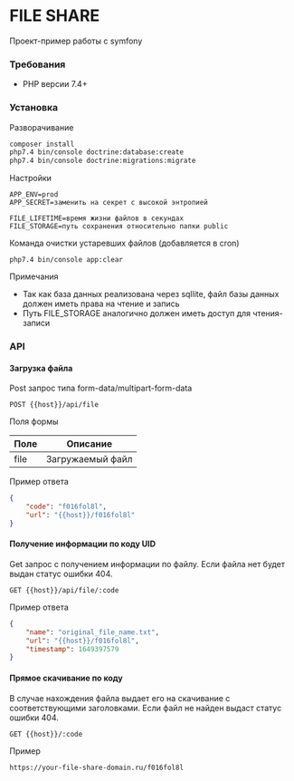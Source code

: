 # FILE SHARE

Проект-пример работы с symfony

### Требования

- PHP версии 7.4+

### Установка

Разворачивание

```bash
composer install
php7.4 bin/console doctrine:database:create
php7.4 bin/console doctrine:migrations:migrate
```

Настройки

```env
APP_ENV=prod
APP_SECRET=заменить на секрет с высокой энтропией

FILE_LIFETIME=время жизни файлов в секундах
FILE_STORAGE=путь сохранения относительно папки public
```

Команда очистки устаревших файлов (добавляется в cron)

```
php7.4 bin/console app:clear
```

Примечания

- Так как база данных реализована через sqllite, файл базы данных должен иметь права на чтение и запись
- Путь FILE_STORAGE аналогично должен иметь доступ для чтения-записи

### API

#### Загрузка файла

Post запрос типа form-data/multipart-form-data

```
POST {{host}}/api/file
```

Поля формы

| Поле | Описание |
| --- | --- |
| file | Загружаемый файл |

Пример ответа

```json
{
    "code": "f016fol8l",
    "url": "{{host}}/f016fol8l"
}
```

#### Получение информации по коду UID

Get запрос с получением информации по файлу. Если файла нет будет выдан статус ошибки 404.

```
GET {{host}}/api/file/:code
```

Пример ответа

```json
{
    "name": "original_file_name.txt",
    "url": "{{host}}/f016fol8l",
    "timestamp": 1649397579
}
```

#### Прямое скачивание по коду

В случае нахождения файла выдает его на скачивание с соответствующими заголовками. Если файл не найден выдаст статус ошибки 404.

```
GET {{host}}/:code
```

Пример

```
https://your-file-share-domain.ru/f016fol8l
```
